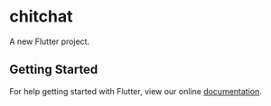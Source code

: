 # chitchat

A new Flutter project.

## Getting Started

For help getting started with Flutter, view our online
[documentation](https://flutter.io/).
